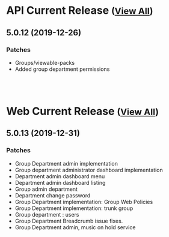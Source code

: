 
# API Current Release <small>([View All](/API.md))</small>
## 5.0.12 (2019-12-26)
### Patches 

- Groups/viewable-packs
- Added group department permissions

<br><br>
# Web Current Release <small>([View All](/Web.md))</small>
## 5.0.13 (2019-12-31)
### Patches 

- Group Department admin implementation
- Group department administrator dashboard implementation
- Department admin dashboard menu
- Department admin dashboard listing
- Group admin department
- Department change password
- Group Department implementation: Group Web Policies
- Group Department implementation: trunk group
- Group department : users
- Group Department Breadcrumb issue fixes.
- Group Department admin, music on hold service

  